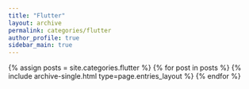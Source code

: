```yaml
---
title: "Flutter"
layout: archive
permalink: categories/flutter
author_profile: true
sidebar_main: true
---
```



{% assign posts = site.categories.flutter %}
{% for post in posts %} {% include archive-single.html type=page.entries_layout %} {% endfor %}
